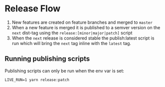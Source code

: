 # Release Flow

1. New features are created on feature branches and merged to `master`
1. When a new feature is merged it is published to a semver version on the `next` dist-tag using the `release:[minor|major|patch]` script
1. When the `next` release is considered stable the publish:latest script is run which will bring the `next` tag inline with the `latest` tag.

## Running publishing scripts

Publishing scripts can only be run when the env var is set:

```
LIVE_RUN=1 yarn release:patch
```
